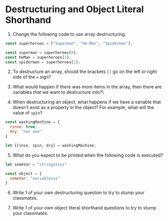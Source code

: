 # Destructuring and Object Literal Shorthand

1. Change the following code to use array destructuring.

```javascript
const superheroes = ["Superman", "He-Man", "Spiderman"];

const superman = superheroes[0];
const heMan = superheroes[1];
const spiderman = superheroes[2];
```

2. To destructure an array, should the brackets `[]` go on the left or right side of the `=` sign?

3. What would happen if there was more items in the array, then there are variables that we want to destructure into?\

4. When destructuring an object, what happens if we have a variable that doesn't exist as a  property in the object? For example, what will the value of `spin`?

```javascript
const washingMachine = {
  rinse: true,
  dry: "not now"
}

let {rinse, spin, dry} = washingMachine;
```

5. What do you expect to be printed when the following code is executed?

```javascript
let someVar = "stringsssss"

const object = {
  someVar: "variablesss"
}
```

6. Write 1 of your own destructuring question to try to stump your classmates.

7. Write 1 of your own object literal shorthand questions to try to stump your classmates.
